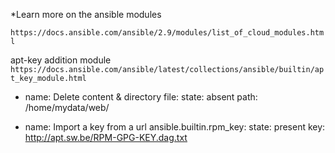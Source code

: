 *Learn more on the ansible modules

`https://docs.ansible.com/ansible/2.9/modules/list_of_cloud_modules.html`

apt-key addition module `https://docs.ansible.com/ansible/latest/collections/ansible/builtin/apt_key_module.html`

- name: Delete content & directory
  file:
    state: absent
    path: /home/mydata/web/

- name: Import a key from a url
  ansible.builtin.rpm_key:
    state: present
    key: http://apt.sw.be/RPM-GPG-KEY.dag.txt